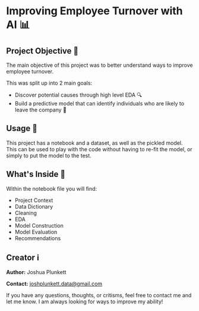 # Improving Employee Turnover with AI 📊

## Project Objective 🎯
The main objective of this project was to better understand ways to improve employee turnover. 

This was split up into 2 main goals:
- Discover potential causes through high level EDA 🔍
- Build a predictive model that can identify individuals who are likely to leave the company 🤖

## Usage 🔽
This project has a notebook and a dataset, as well as the pickled model. This can be used to play with the code without having to re-fit the model, or simply to put the model to the test.

## What's Inside 📖
Within the notebook file you will find:
- Project Context
- Data Dictionary
- Cleaning
- EDA
- Model Construction
- Model Evaluation
- Recommendations

## Creator ℹ️
**Author:**
Joshua Plunkett

**Contact:**
joshplunkett.data@gmail.com

If you have any questions, thoughts, or critisms, feel free to contact me and let me know. I am always looking for ways to improve my ability!






